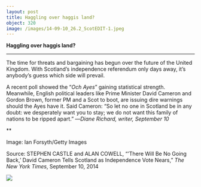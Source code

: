 ```yaml
---
layout: post
title: Haggling over haggis land?
object: 320
image: /images/14-09-10_26.2_ScotEDIT-1.jpeg
---
```

**Haggling over haggis land?**

****

The time for threats and bargaining has begun over the future of the United Kingdom. With Scotland’s independence referendum only days away, it’s anybody’s guess which side will prevail. 

A recent poll showed the “*Och Ayes*” gaining statistical strength. Meanwhile, English political leaders like Prime Minister David Cameron and Gordon Brown, former PM and a Scot to boot, are issuing dire warnings should the Ayes have it. Said Cameron: “So let no one in Scotland be in any doubt: we desperately want you to stay; we do not want this family of nations to be ripped apart.” —*Diane Richard, writer, September 10*

**

Image: Ian Forsyth/Getty Images

Source: STEPHEN CASTLE and ALAN COWELL, “’There Will Be No Going Back,’ David Cameron Tells Scotland as Independence Vote Nears,” *The New York Times*, September 10, 2014

![]({{siteurl.base}}/images/14-09-10_26.2_ScotEDIT-1.jpeg)
